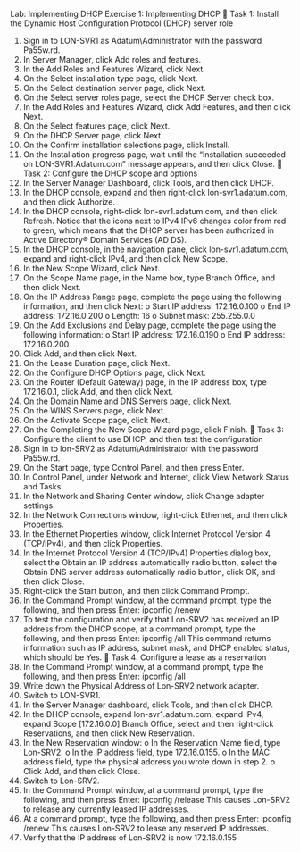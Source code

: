 Lab: Implementing DHCP
Exercise 1: Implementing DHCP
 Task 1: Install the Dynamic Host Configuration Protocol (DHCP) server role
1. Sign in to LON-SVR1 as Adatum\Administrator with the password Pa55w.rd.
2. In Server Manager, click Add roles and features.
3. In the Add Roles and Features Wizard, click Next.
4. On the Select installation type page, click Next.
5. On the Select destination server page, click Next.
6. On the Select server roles page, select the DHCP Server check box.
7. In the Add Roles and Features Wizard, click Add Features, and then click Next.
8. On the Select features page, click Next.
9. On the DHCP Server page, click Next.
10. On the Confirm installation selections page, click Install.
11. On the Installation progress page, wait until the “Installation succeeded on
LON-SVR1.Adatum.com” message appears, and then click Close.
 Task 2: Configure the DHCP scope and options
1. In the Server Manager Dashboard, click Tools, and then click DHCP.
2. In the DHCP console, expand and then right-click lon-svr1.adatum.com, and then click Authorize.
3. In the DHCP console, right-click lon-svr1.adatum.com, and then click Refresh.
Notice that the icons next to IPv4 IPv6 changes color from red to green, which means that the DHCP
server has been authorized in Active Directory® Domain Services (AD DS).
4. In the DHCP console, in the navigation pane, click lon-svr1.adatum.com, expand and right-click
IPv4, and then click New Scope.
5. In the New Scope Wizard, click Next.
6. On the Scope Name page, in the Name box, type Branch Office, and then click Next.
7. On the IP Address Range page, complete the page using the following information, and then click
Next:
o Start IP address: 172.16.0.100
o End IP address: 172.16.0.200
o Length: 16
o Subnet mask: 255.255.0.0
8. On the Add Exclusions and Delay page, complete the page using the following information:
o Start IP address: 172.16.0.190
o End IP address: 172.16.0.200
9. Click Add, and then click Next.
10. On the Lease Duration page, click Next.
11. On the Configure DHCP Options page, click Next.
12. On the Router (Default Gateway) page, in the IP address box, type 172.16.0.1, click Add, and then
click Next.
13. On the Domain Name and DNS Servers page, click Next.
14. On the WINS Servers page, click Next.
15. On the Activate Scope page, click Next.
16. On the Completing the New Scope Wizard page, click Finish.
 Task 3: Configure the client to use DHCP, and then test the configuration
1. Sign in to lon-SRV2 as Adatum\Administrator with the password Pa55w.rd.
2. On the Start page, type Control Panel, and then press Enter.
3. In Control Panel, under Network and Internet, click View Network Status and Tasks.
4. In the Network and Sharing Center window, click Change adapter settings.
5. In the Network Connections window, right-click Ethernet, and then click Properties.
6. In the Ethernet Properties window, click Internet Protocol Version 4 (TCP/IPv4), and then click
Properties.
7. In the Internet Protocol Version 4 (TCP/IPv4) Properties dialog box, select the Obtain an IP
address automatically radio button, select the Obtain DNS server address automatically radio
button, click OK, and then click Close.
8. Right-click the Start button, and then click Command Prompt.
9. In the Command Prompt window, at the command prompt, type the following, and then press Enter:
ipconfig /renew
10. To test the configuration and verify that Lon-SRV2 has received an IP address from the DHCP scope, at
a command prompt, type the following, and then press Enter:
ipconfig /all
This command returns information such as IP address, subnet mask, and DHCP enabled status, which
should be Yes.
 Task 4: Configure a lease as a reservation
1. In the Command Prompt window, at a command prompt, type the following, and then press Enter:
ipconfig /all
2. Write down the Physical Address of Lon-SRV2 network adapter.
3. Switch to LON-SVR1.
4. In the Server Manager dashboard, click Tools, and then click DHCP.
5. In the DHCP console, expand lon-svr1.adatum.com, expand IPv4, expand Scope [172.16.0.0]
Branch Office, select and then right-click Reservations, and then click New Reservation.
6. In the New Reservation window:
o In the Reservation Name field, type Lon-SRV2.
o In the IP address field, type 172.16.0.155.
o In the MAC address field, type the physical address you wrote down in step 2.
o Click Add, and then click Close.
7. Switch to Lon-SRV2.
8. In the Command Prompt window, at a command prompt, type the following, and then press Enter:
ipconfig /release
This causes Lon-SRV2 to release any currently leased IP addresses.
9. At a command prompt, type the following, and then press Enter:
ipconfig /renew
This causes Lon-SRV2 to lease any reserved IP addresses.
10. Verify that the IP address of Lon-SRV2 is now 172.16.0.155
